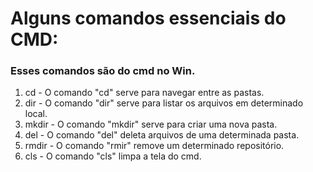 # Alguns comandos essenciais do CMD: 

### Esses comandos são do cmd no Win.

1. cd - O comando "cd" serve para navegar entre as pastas.
2. dir - O comando "dir" serve para listar os arquivos em determinado local.
3. mkdir - O comando "mkdir" serve para criar uma nova pasta. 
4. del - O comando "del" deleta arquivos de uma determinada pasta.
5. rmdir - O comando "rmir" remove um determinado repositório.
6. cls - O comando "cls" limpa a tela do cmd.

